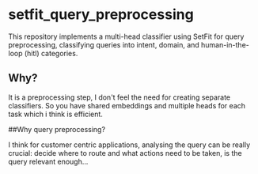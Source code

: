 # setfit_query_preprocessing

This repository implements a multi-head classifier using SetFit for query preprocessing, classifying queries into intent, domain, and human-in-the-loop (hitl) categories. 

## Why?

It is a preprocessing step, I don't feel the need for creating separate classifiers. So you have shared embeddings and multiple heads for each task which i think is efficient.

##Why query preprocessing?

I think for customer centric applications, analysing the query can be really crucial: decide where to route and what actions need to be taken, is the query relevant enough...
